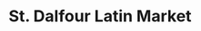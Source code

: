 ---
layout: project_print

cardclass: "col-md-6 mt-4 mt-lg-7"
image: assets/images/portfolio/06.jpg
cardtext: "display-9 mb-0 text-white font-alt fw-normal"
focus1: Product Packaging
name: St. Dalfour Latin Market
link: "project_detail/StDalfour_Latin_Market.html"
display_order: 8

title: St. Dalfour Latin Market
videourl: https://player.vimeo.com/video/774973270
description: Four labels for Latin jelly flavors.
course: Design Communications II
semester: Fall 2021
focus: Product package

overview: |
    <p class="lead">This was a mid-semester project focused on moving a brand, using changes to layout, type, and color.</p> <p class="lead">I picked a brand of jelly found at Whole Foods, assessed its positioning,     and took photos of its placement and surrounding shelves.     I intentionally moved the brand toward the utility pole in order to reach a broader audience.     I invented 4 new flavors. I made several sketches and decided on one, and executed it in Illustrator.     I then took a finished label and mocked it up in Photoshop. </p>

images:
    - ../assets/images/portfolio/stdalfour_latin_market/001.jpg
    - ../assets/images/portfolio/stdalfour_latin_market/002.jpg
    - ../assets/images/portfolio/stdalfour_latin_market/003.jpg
    - ../assets/images/portfolio/stdalfour_latin_market/004.jpg
    - ../assets/images/portfolio/stdalfour_latin_market/005.jpg

challenge: |
    <p>I started this project by checking out the shelves at HEB, Whole Foods, and Trader Joes. I decided that jelly would be a good choice, since most jellies are based on fruit,
        and it's easy to get digital assets of fruit to use in a project like this. I found an upscale brand at Whole Foods and decided I could do a position shift away from luxury branding on this. </p>
    <p>I decided to make it a bit more simple, and needed to come up with a backstory for my one page write up. I've been drinking a lot of Jarritos sodas and eating a lot of paletas lately,
        so I decided that the brand (St Dalfour) could have gotten into the "Representation Matters" messaging. In this scenario, this upscale brand has decided to 1) expand into Latinx flavors,     and 2) market these to a broader customer base to introduce them to these Latinx flavors. Because Representation Matters. Even in jelly.</p>

solution: |
    <p>I made a master list of flavors I'd be interested in making labels of (sandia, tamarind, guava, jamaica, pineapple, lime, mango)
        and got onto Envato Elements to find at least four that I could get digital assets for.
        I found vector drawings and vector backgrounds of tamarind, guava, jamaica, and quince so decided that these would be my four new flavors. </p>
    <p>I created a label design based on the original upscale St Dalfour design, and made it a bit less fancy.
        I straightened out curved elements, changed the font to one with fewer ligatures,
        and de-emphasized the "made in France" text. </p>
    <p>For the product mockup, I bought a jar of jelly, took some photos, ate all the jelly in one day, and took some more photos of the empty jar against a white backdrop.
        I imported into Photoshop and started warping the label onto the jar. I went to get some pictures of chamoy, because I figure that the color that tamarind jelly would be.
        I made the jar semi-transparent, and put a chamoy-colored rectangle underneath it, so that it will look like the jar is full of tamarind jelly. </p>

---